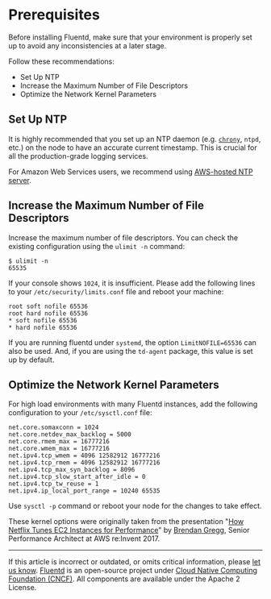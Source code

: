 # Prerequisites

Before installing Fluentd, make sure that your environment is properly set up to
avoid any inconsistencies at a later stage.

Follow these recommendations:

-   Set Up NTP
-   Increase the Maximum Number of File Descriptors
-   Optimize the Network Kernel Parameters

## Set Up NTP

It is highly recommended that you set up an NTP daemon (e.g.
[`chrony`](https://chrony.tuxfamily.org/), `ntpd`, etc.) on the node to have an
accurate current timestamp. This is crucial for all the production-grade logging
services.

For Amazon Web Services users, we recommend using [AWS-hosted NTP server](https://docs.aws.amazon.com/AWSEC2/latest/UserGuide/set-time.html).


## Increase the Maximum Number of File Descriptors

Increase the maximum number of file descriptors. You can check the existing
configuration using the `ulimit -n` command:

```
$ ulimit -n
65535
```

If your console shows `1024`, it is insufficient. Please add the following lines
to your `/etc/security/limits.conf` file and reboot your machine:

```
root soft nofile 65536
root hard nofile 65536
* soft nofile 65536
* hard nofile 65536
```

If you are running fluentd under `systemd`, the option `LimitNOFILE=65536` can
also be used. And, if you are using the `td-agent` package, this value is set up
by default.


## Optimize the Network Kernel Parameters

For high load environments with many Fluentd instances, add the following
configuration to your `/etc/sysctl.conf` file:

```
net.core.somaxconn = 1024
net.core.netdev_max_backlog = 5000
net.core.rmem_max = 16777216
net.core.wmem_max = 16777216
net.ipv4.tcp_wmem = 4096 12582912 16777216
net.ipv4.tcp_rmem = 4096 12582912 16777216
net.ipv4.tcp_max_syn_backlog = 8096
net.ipv4.tcp_slow_start_after_idle = 0
net.ipv4.tcp_tw_reuse = 1
net.ipv4.ip_local_port_range = 10240 65535
```

Use `sysctl -p` command or reboot your node for the changes to take effect.

These kernel options were originally taken from the presentation "[How Netflix Tunes EC2 Instances for Performance](https://www.slideshare.net/brendangregg/how-netflix-tunes-ec2-instances-for-performance)"
by [Brendan Gregg](http://www.brendangregg.com/), Senior Performance
Architect at AWS re:Invent 2017.


------------------------------------------------------------------------

If this article is incorrect or outdated, or omits critical information, please
[let us know](https://github.com/fluent/fluentd-docs-gitbook/issues?state=open).
[Fluentd](http://www.fluentd.org/) is an open-source project under [Cloud Native
Computing Foundation (CNCF)](https://cncf.io/). All components are available
under the Apache 2 License.
